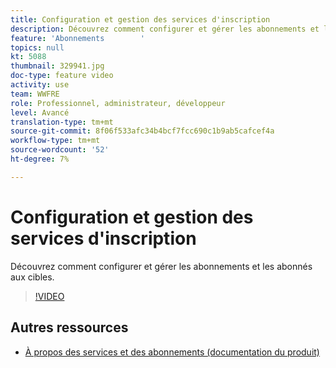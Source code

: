 ```yaml
---
title: Configuration et gestion des services d'inscription
description: Découvrez comment configurer et gérer les abonnements et les abonnés aux cibles.
feature: 'Abonnements        '
topics: null
kt: 5088
thumbnail: 329941.jpg
doc-type: feature video
activity: use
team: WWFRE
role: Professionnel, administrateur, développeur
level: Avancé
translation-type: tm+mt
source-git-commit: 8f06f533afc34b4bcf7fcc690c1b9ab5cafcef4a
workflow-type: tm+mt
source-wordcount: '52'
ht-degree: 7%

---
```



# Configuration et gestion des services d&#39;inscription

Découvrez comment configurer et gérer les abonnements et les abonnés aux cibles.

>[!VIDEO](https://video.tv.adobe.com/v/329941?quality=12)

## Autres ressources

* [À propos des services et des abonnements (documentation du produit)](https://experienceleague.adobe.com/docs/campaign-classic/using/sending-messages/subscriptions-and-referrals/about-services-and-subscriptions.html)

